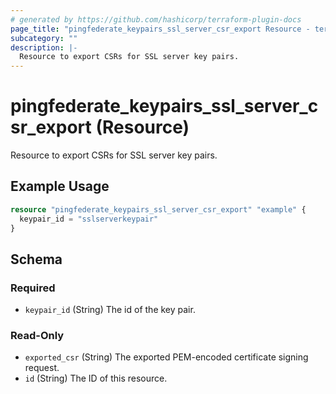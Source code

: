 ```yaml
---
# generated by https://github.com/hashicorp/terraform-plugin-docs
page_title: "pingfederate_keypairs_ssl_server_csr_export Resource - terraform-provider-pingfederate"
subcategory: ""
description: |-
  Resource to export CSRs for SSL server key pairs.
---
```


# pingfederate_keypairs_ssl_server_csr_export (Resource)

Resource to export CSRs for SSL server key pairs.

## Example Usage

```terraform
resource "pingfederate_keypairs_ssl_server_csr_export" "example" {
  keypair_id = "sslserverkeypair"
}
```

<!-- schema generated by tfplugindocs -->
## Schema

### Required

- `keypair_id` (String) The id of the key pair.

### Read-Only

- `exported_csr` (String) The exported PEM-encoded certificate signing request.
- `id` (String) The ID of this resource.
